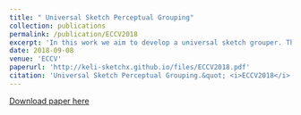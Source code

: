 ```yaml
---
title: " Universal Sketch Perceptual Grouping"
collection: publications
permalink: /publication/ECCV2018
excerpt: 'In this work we aim to develop a universal sketch grouper. That is, a grouper that can be applied to sketches of any category in any domain to group constituent strokes/segments into semantically meaningful object parts. Meanwhile, we contribute the largest sketch perceptual grouping (SPG) dataset to date, consisting of 20, 000 unique sketches evenly distributed over 25 object categories.'
date: 2018-09-08
venue: 'ECCV'
paperurl: 'http://keli-sketchx.github.io/files/ECCV2018.pdf'
citation: 'Universal Sketch Perceptual Grouping.&quot; <i>ECCV2018</i>.'
---
```


[Download paper here](http://keli-sketchx.github.io/files/ECCV2018.pdf)
